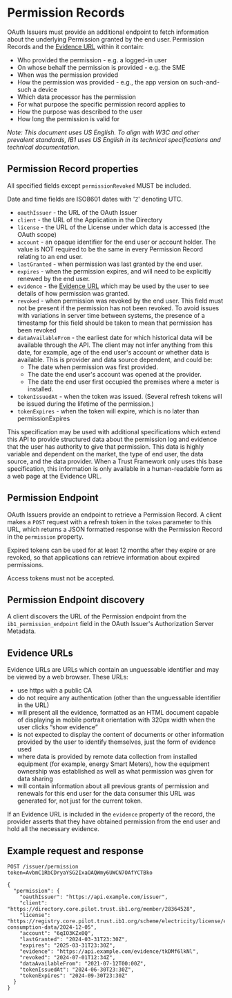 # Permission Records

OAuth Issuers must provide an additional endpoint to fetch information about the underlying Permission granted by the end user. Permission Records and the [Evidence URL](#evidence-urls) within it contain:

 * Who provided the permission - e.g. a logged-in user
 * On whose behalf the permission is provided - e.g. the SME
 * When was the permission provided
 * How the permission was provided - e.g., the app version on such-and-such a device
 * Which data processor has the permission
 * For what purpose the specific permission record applies to
 * How the purpose was described to the user
 * How long the permission is valid for

_Note: This document uses US English. To align with W3C and other prevalent standards, IB1 uses US English in its technical specifications and technical documentation._


## Permission Record properties

All specified fields except `permissionRevoked` MUST be included.

Date and time fields are ISO8601 dates with '`Z`' denoting UTC.

 * `oauthIssuer` - the URL of the OAuth Issuer
 * `client` - the URL of the Application in the Directory
 * `license` - the URL of the License under which data is accessed (the OAuth scope)
 * `account` - an opaque identifier for the end user or account holder. The value is NOT required to be the same in every Permission Record relating to an end user.
 * `lastGranted` - when permission was last granted by the end user.
 * `expires` - when the permission expires, and will need to be explicitly renewed by the end user.
 * `evidence` - the [Evidence URL](#evidence-urls) which may be used by the user to see details of how permission was granted.
 * `revoked` - when permission was revoked by the end user. This field must not be present if the permission has not been revoked. To avoid issues with variations in server time between systems, the presence of a timestamp for this field should be taken to mean that permission has been revoked
 * `dataAvailableFrom` - the earliest date for which historical data will be available through the API. The client may not infer anything from this date, for example, age of the end user's account or whether data is available. This is provider and data source dependent, and could be:
    * The date when permission was first provided.
    * The date the end user's account was opened at the provider.
    * The date the end user first occupied the premises where a meter is installed.
 * `tokenIssuedAt` - when the token was issued. (Several refresh tokens will be issued during the lifetime of the permission.)
 * `tokenExpires` - when the token will expire, which is no later than permissionExpires  

This specification may be used with additional specifications which extend this API to provide structured data about the permission log and evidence that the user has authority to give that permission. This data is highly variable and dependent on the market, the type of end user, the data source, and the data provider. When a Trust Framework only uses this base specification, this information is only available in a human-readable form as a web page at the Evidence URL.


## Permission Endpoint

OAuth Issuers provide an endpoint to retrieve a Permission Record. A client makes a `POST` request with a refresh token in the `token` parameter to this URL, which returns a JSON formatted response with the Permission Record in the `permission` property.

Expired tokens can be used for at least 12 months after they expire or are revoked, so that applications can retrieve information about expired permissions.

Access tokens must not be accepted.


## Permission Endpoint discovery

A client discovers the URL of the Permission endpoint from the `ib1_permission_endpoint` field in the OAuth Issuer's Authorization Server Metadata.


## Evidence URLs

Evidence URLs are URLs which contain an unguessable identifier and may be viewed by a web browser. These URLs:

 * use https with a public CA
 * do not require any authentication (other than the unguessable identifier in the URL)
 * will present all the evidence, formatted as an HTML document capable of displaying in mobile portrait orientation with 320px width when the user clicks “show evidence”
 * is not expected to display the content of documents or other information provided by the user to identify themselves, just the form of evidence used
 * where data is provided by remote data collection from installed equipment (for example, energy Smart Meters), how the equipment ownership was established as well as what permission was given for data sharing
 * will contain information about all previous grants of permission and renewals for this end user for the data consumer this URL was generated for, not just for the current token.

If an Evidence URL is included in the `evidence` property of the record, the provider asserts that they have obtained permission from the end user and hold all the necessary evidence.


## Example request and response

```
POST /issuer/permission
token=AvbmC1RbCDryaYSG2IxaOAQWmy6UWCN7OAfYCTBko

{
  "permission": {
    "oauthIssuer": "https://api.example.com/issuer",
    "client": "https://directory.core.pilot.trust.ib1.org/member/28364528",
    "license": "https://registry.core.pilot.trust.ib1.org/scheme/electricity/license/energy-consumption-data/2024-12-05",
    "account": "6qIO3KZx0Q",
    "lastGranted": "2024-03-31T23:30Z",
    "expires": "2025-03-31T23:30Z",
    "evidence": "https://api.example.com/evidence/tkDMf6lkNl",
    "revoked": "2024-07-01T12:34Z",
    "dataAvailableFrom": "2021-07-12T00:00Z",
    "tokenIssuedAt": "2024-06-30T23:30Z",
    "tokenExpires": "2024-09-30T23:30Z"
  }
}
```

